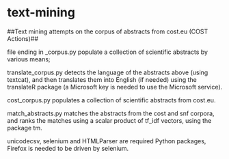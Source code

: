 text-mining
===========

##Text mining attempts on the corpus of abstracts from cost.eu (COST Actions)##

file ending in _corpus.py populate a collection of scientific abstracts by various means;

translate_corpus.py detects the language of the abstracts above (using textcat), and then translates them into English (if needed) using the translateR package (a Microsoft key is needed to use the Microsoft service).

cost_corpus.py populates a collection of scientific abstracts from cost.eu.

match_abstracts.py matches the abstracts from the cost and snf corpora, and ranks the matches using a scalar product of tf_idf vectors, using the package tm.

unicodecsv, selenium and HTMLParser are required Python packages, Firefox is needed to be driven by selenium.
